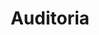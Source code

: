---
title: Auditoria
layout: servicio
icono: bi-building
descripcion: "Hospédate en hoteles y residencias de lujo con atención"
caracteristicas: [uno,dos,tres]
imagen: /assets/img/services.jpg
parrafo1: Disfruta de una estancia exclusiva en alojamientos de cinco estrellas
parrafo2: Nuestro servicio VIP te brinda acceso a instalaciones de primer nivel.
parrafo3: Vive la tranquilidad y el lujo en ambientes seguros.
---